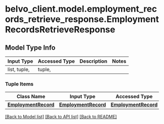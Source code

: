 # belvo_client.model.employment_records_retrieve_response.EmploymentRecordsRetrieveResponse

## Model Type Info
Input Type | Accessed Type | Description | Notes
------------ | ------------- | ------------- | -------------
list, tuple,  | tuple,  |  | 

### Tuple Items
Class Name | Input Type | Accessed Type | Description | Notes
------------- | ------------- | ------------- | ------------- | -------------
[**EmploymentRecord**](EmploymentRecord.md) | [**EmploymentRecord**](EmploymentRecord.md) | [**EmploymentRecord**](EmploymentRecord.md) |  | 

[[Back to Model list]](../../README.md#documentation-for-models) [[Back to API list]](../../README.md#documentation-for-api-endpoints) [[Back to README]](../../README.md)

